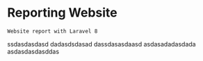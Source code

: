 # Reporting Website
```
Website report with Laravel 8
```
ssdasdasdasd
dadasdsdasad
dassdasasdaasd
asdasadadasdada
asdasdasdasddas
